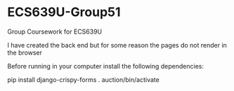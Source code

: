 # ECS639U-Group51
Group Coursework for ECS639U 

I have created the back end but for some reason the pages do not render in the browser

Before running in your computer install the following dependencies:

pip install django-crispy-forms
. auction/bin/activate 
